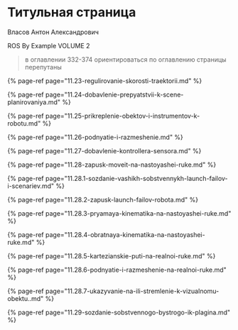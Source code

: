 # Титульная страница

Власов Антон Александрович

ROS By Example VOLUME 2

> в оглавлении 332-374 ориентироваться по оглавлению страницы перепутаны

{% page-ref page="11.23-regulirovanie-skorosti-traektorii.md" %}

{% page-ref page="11.24-dobavlenie-prepyatstvii-k-scene-planirovaniya.md" %}

{% page-ref page="11.25-prikreplenie-obektov-i-instrumentov-k-robotu.md" %}

{% page-ref page="11.26-podnyatie-i-razmeshenie.md" %}

{% page-ref page="11.27-dobavlenie-kontrollera-sensora.md" %}

{% page-ref page="11.28-zapusk-moveit-na-nastoyashei-ruke.md" %}

{% page-ref page="11.28.1-sozdanie-vashikh-sobstvennykh-launch-failov-i-scenariev.md" %}

{% page-ref page="11.28.2-zapusk-launch-failov-robota.md" %}

{% page-ref page="11.28.3-pryamaya-kinematika-na-nastoyashei-ruke.md" %}

{% page-ref page="11.28.4-obratnaya-kinematika-na-nastoyashei-ruke.md" %}

{% page-ref page="11.28.5-kartezianskie-puti-na-realnoi-ruke.md" %}

{% page-ref page="11.28.6-podnyatie-i-razmeshenie-na-realnoi-ruke.md" %}

{% page-ref page="11.28.7-ukazyvanie-na-ili-stremlenie-k-vizualnomu-obektu..md" %}

{% page-ref page="11.29-sozdanie-sobstvennogo-bystrogo-ik-plagina.md" %}





